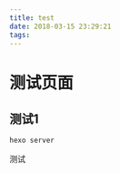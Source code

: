 ```yaml
---
title: test
date: 2018-03-15 23:29:21
tags:
---
```

# 测试页面

## 测试1

``` bash
hexo server
```

<!-- more -->
测试